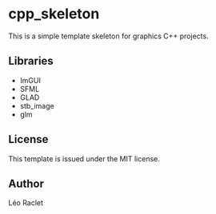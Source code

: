 # cpp_skeleton

This is a simple template skeleton for graphics C++ projects.

## Libraries

- ImGUI
- SFML
- GLAD
- stb_image
- glm

## License

This template is issued under the MIT license.

## Author

Léo Raclet